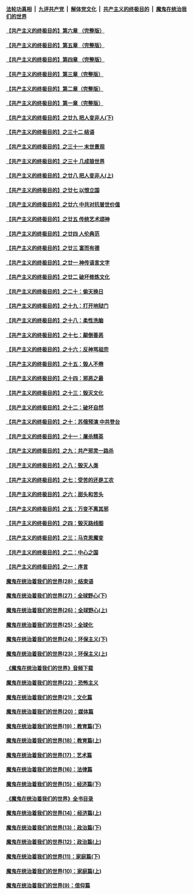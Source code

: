 ####  [法轮功真相](../../../../basic/blob/master/README.md?t=10010839) &nbsp;|&nbsp; [九评共产党](../../../../9ping.md/blob/master/README.md?t=10010839) &nbsp;|&nbsp; [解体党文化](../../../../jtdwh.md/blob/master/README.md?t=10010839)  &nbsp;|&nbsp; [共产主义的终极目的](../../../../gczydzjmd.md/blob/master/README.md?t=10010839) &nbsp;|&nbsp; [魔鬼在统治我们的世界](../../../../mgztzwmdsj.md/blob/master/README.md?t=10010839) 

#### [【共产主义的终极目的】第六章 （完整版）](../pages/nsc422/n11428913.md?t=10010839) 

#### [【共产主义的终极目的】第五章 （完整版）](../pages/nsc422/n11428912.md?t=10010839) 

#### [【共产主义的终极目的】第四章 （完整版）](../pages/nsc422/n11428907.md?t=10010839) 

#### [【共产主义的终极目的】第三章（完整版）](../pages/nsc422/n11428848.md?t=10010839) 

#### [【共产主义的终极目的】第二章（完整版）](../pages/nsc422/n11428831.md?t=10010839) 

#### [【共产主义的终极目的】第一章（完整版）](../pages/nsc422/n11417651.md?t=10010839) 

#### [【共产主义的终极目的】之廿九 把人变非人(下)](../pages/nsc422/n11344140.md?t=10010839) 

#### [【共产主义的终极目的】之三十二 结语](../pages/nsc422/n11360535.md?t=10010839) 

#### [【共产主义的终极目的】之三十一 末世景观](../pages/nsc422/n11351129.md?t=10010839) 

#### [【共产主义的终极目的】之三十 几成狼世界](../pages/nsc422/n11348280.md?t=10010839) 

#### [【共产主义的终极目的】之廿八 把人变非人(上)](../pages/nsc422/n11340492.md?t=10010839) 

#### [【共产主义的终极目的】之廿七 以恨立国](../pages/nsc422/n11336944.md?t=10010839) 

#### [【共产主义的终极目的】之廿六 中共对抗普世价值](../pages/nsc422/n11324785.md?t=10010839) 

#### [【共产主义的终极目的】之廿五 传统艺术颂神](../pages/nsc422/n11296396.md?t=10010839) 

#### [【共产主义的终极目的】之廿四 人伦典范](../pages/nsc422/n11296397.md?t=10010839) 

#### [【共产主义的终极目的】之廿三 富而有德](../pages/nsc422/n11283598.md?t=10010839) 

#### [【共产主义的终极目的】之廿一 神传语言文字](../pages/nsc422/n11263265.md?t=10010839) 

#### [【共产主义的终极目的】之廿二 破坏修炼文化](../pages/nsc422/n11245728.md?t=10010839) 

#### [【共产主义的终极目的】之二十：偷天换日](../pages/nsc422/n11238846.md?t=10010839) 

#### [【共产主义的终极目的】之十九：打开地狱门](../pages/nsc422/n11206376.md?t=10010839) 

#### [【共产主义的终极目的】之十八：柔性洗脑](../pages/nsc422/n11199994.md?t=10010839) 

#### [【共产主义的终极目的】之十七：颠倒善恶](../pages/nsc422/n11179782.md?t=10010839) 

#### [【共产主义的终极目的】之十六：反神骂祖宗](../pages/nsc422/n11166798.md?t=10010839) 

#### [【共产主义的终极目的】之十五：毁人不倦](../pages/nsc422/n11166792.md?t=10010839) 

#### [【共产主义的终极目的】之十四：邪恶之最](../pages/nsc422/n11150249.md?t=10010839) 

#### [【共产主义的终极目的】之十三：毁灭文化](../pages/nsc422/n11135227.md?t=10010839) 

#### [【共产主义的终极目的】之十二：破坏自然](../pages/nsc422/n11135214.md?t=10010839) 

#### [【共产主义的终极目的】之十：苏俄预演 中共登台](../pages/nsc422/n11118424.md?t=10010839) 

#### [【共产主义的终极目的】之十一：屠杀精英](../pages/nsc422/n11118442.md?t=10010839) 

#### [【共产主义的终极目的】之九：共产邪灵一路杀](../pages/nsc422/n11114139.md?t=10010839) 

#### [【共产主义的终极目的】之八：毁灭人类](../pages/nsc422/n11108503.md?t=10010839) 

#### [【共产主义的终极目的】之七：受苦的还是工农](../pages/nsc422/n11101809.md?t=10010839) 

#### [【共产主义的终极目的】之六：甜头和苦头](../pages/nsc422/n11096971.md?t=10010839) 

#### [【共产主义的终极目的】之五：万变不离其邪](../pages/nsc422/n11091285.md?t=10010839) 

#### [【共产主义的终极目的】之四：毁灭路线图](../pages/nsc422/n11086284.md?t=10010839) 

#### [【共产主义的终极目的】之三：马克思魔变](../pages/nsc422/n11061941.md?t=10010839) 

#### [【共产主义的终极目的】之二：中心之国](../pages/nsc422/n11047728.md?t=10010839) 

#### [【共产主义的终极目的】之一：序言](../pages/nsc422/n11086077.md?t=10010839) 

#### [魔鬼在统治着我们的世界(28)：结束语](../pages/nsc422/n10936246.md?t=10010839) 

#### [魔鬼在统治着我们的世界(27)：全球野心(下)](../pages/nsc422/n10928319.md?t=10010839) 

#### [魔鬼在统治着我们的世界(26)：全球野心(上)](../pages/nsc422/n10900318.md?t=10010839) 

#### [魔鬼在统治着我们的世界(25)：全球化](../pages/nsc422/n10788205.md?t=10010839) 

#### [魔鬼在统治着我们的世界(24)：环保主义(下)](../pages/nsc422/n10695307.md?t=10010839) 

#### [魔鬼在统治着我们的世界(23)：环保主义(上)](../pages/nsc422/n10688613.md?t=10010839) 

#### [《魔鬼在统治着我们的世界》音频下载](../pages/nsc422/n10635553.md?t=10010839) 

#### [魔鬼在统治着我们的世界(22)：恐怖主义](../pages/nsc422/n10614727.md?t=10010839) 

#### [魔鬼在统治着我们的世界(21)：文化篇](../pages/nsc422/n10597706.md?t=10010839) 

#### [魔鬼在统治着我们的世界(20)：媒体篇](../pages/nsc422/n10586579.md?t=10010839) 

#### [魔鬼在统治着我们的世界(19)：教育篇(下)](../pages/nsc422/n10564808.md?t=10010839) 

#### [魔鬼在统治着我们的世界(18)：教育篇(上)](../pages/nsc422/n10526970.md?t=10010839) 

#### [魔鬼在统治着我们的世界(17)：艺术篇](../pages/nsc422/n10499093.md?t=10010839) 

#### [魔鬼在统治着我们的世界(16)：法律篇](../pages/nsc422/n10485969.md?t=10010839) 

#### [魔鬼在统治着我们的世界(15)：经济篇(下)](../pages/nsc422/n10469975.md?t=10010839) 

#### [《魔鬼在统治着我们的世界》全书目录](../pages/nsc422/n10464261.md?t=10010839) 

#### [魔鬼在统治着我们的世界(14)：经济篇(上)](../pages/nsc422/n10457370.md?t=10010839) 

#### [魔鬼在统治着我们的世界(13)：政治篇(下)](../pages/nsc422/n10448270.md?t=10010839) 

#### [魔鬼在统治着我们的世界(12)：政治篇(上)](../pages/nsc422/n10444576.md?t=10010839) 

#### [魔鬼在统治着我们的世界(11)：家庭篇(下)](../pages/nsc422/n10440961.md?t=10010839) 

#### [魔鬼在统治着我们的世界(10)：家庭篇(上)](../pages/nsc422/n10435448.md?t=10010839) 

#### [魔鬼在统治着我们的世界(9)：信仰篇](../pages/nsc422/n10432159.md?t=10010839) 

